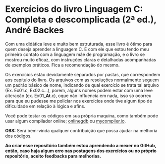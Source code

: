 # Exercícios do livro Linguagem C: Completa e descomplicada (2ª ed.), André Backes
Com uma didática leve e muito bem estruturada, esse livro é ótimo para quem deseja aprender a linguagem C. É com ele que estou tendo meu primeiro contato com a linguagem mãe de programação, e o livro se mostrou muito eficaz, com instruções claras e detalhadas acompanhadas de exemplos práticos. Fica a recomendação do mesmo.

Os exercícios estão devidamente separados por pastas, que correspondem aos capítulo do livro. Os arquivos com as resoluções normalmente seguem um padrão básico de nome, indicando de qual exercício se trata tal arquivo (Ex. Ex01.c, Ex02.c...), porem, alguns nomes podem estar com uma leve alteração (ex. Ex01_**At**.c), oque não influencia em nada, isso só ocorreu para que eu pudesse me policiar nos exercícios onde tive algum tipo de dificuldade em relação à lógica e afins.

Você pode testar os códigos em sua própria maquina, como também pode usar algum compilador online; [onlinegdb](https://www.onlinegdb.com/) ou [mycompiler.io](https://www.mycompiler.io/pt/online-c-compiler).

**OBS:** Será bem-vinda qualquer contribuição que possa ajudar na melhoria dos códigos.

**Ao criar esse repositório também estou aprendendo a mexer no GitHub, então, caso haja algum erro nas postagens dos exercícios ou no próprio repositório, aceito feedbacks para melhorias.**
